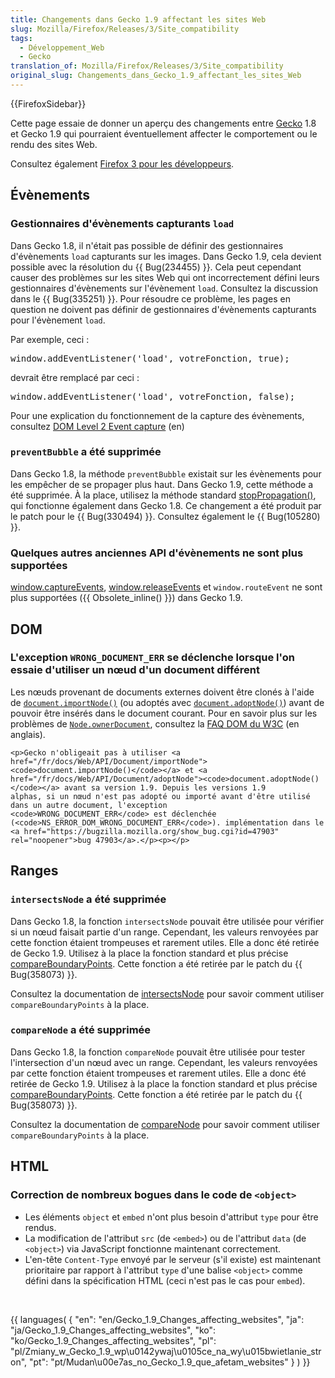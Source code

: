 ```yaml
---
title: Changements dans Gecko 1.9 affectant les sites Web
slug: Mozilla/Firefox/Releases/3/Site_compatibility
tags:
  - Développement_Web
  - Gecko
translation_of: Mozilla/Firefox/Releases/3/Site_compatibility
original_slug: Changements_dans_Gecko_1.9_affectant_les_sites_Web
---
```

<div>{{FirefoxSidebar}}</div>

<p>Cette page essaie de donner un aperçu des changements entre <a href="fr/Gecko">Gecko</a> 1.8 et Gecko 1.9 qui pourraient éventuellement affecter le comportement ou le rendu des sites Web.</p>

<p>Consultez également <a href="fr/Firefox_3_pour_les_d%c3%a9veloppeurs">Firefox 3 pour les développeurs</a>.</p>

<h2 id=".C3.89v.C3.A8nements">Évènements</h2>

<h3 id="Gestionnaires_d.27.C3.A9v.C3.A8nements_capturants_load">Gestionnaires d'évènements capturants <code>load</code></h3>

<p>Dans Gecko 1.8, il n'était pas possible de définir des gestionnaires d'évènements <code>load</code> capturants sur les images. Dans Gecko 1.9, cela devient possible avec la résolution du {{ Bug(234455) }}. Cela peut cependant causer des problèmes sur les sites Web qui ont incorrectement défini leurs gestionnaires d'évènements sur l'évènement <code>load</code>. Consultez la discussion dans le {{ Bug(335251) }}. Pour résoudre ce problème, les pages en question ne doivent pas définir de gestionnaires d'évènements capturants pour l'évènement <code>load</code>.</p>

<p>Par exemple, ceci :</p>

<pre class="eval">window.addEventListener('load', votreFonction, true);
</pre>

<p>devrait être remplacé par ceci :</p>

<pre class="eval">window.addEventListener('load', votreFonction, false);
</pre>

<p>Pour une explication du fonctionnement de la capture des évènements, consultez <a href="http://www.w3.org/TR/DOM-Level-2-Events/events.html#Events-flow-capture">DOM Level 2 Event capture</a> (en)</p>

<h3 id="preventBubble_a_.C3.A9t.C3.A9_supprim.C3.A9e"><code>preventBubble</code> a été supprimée</h3>

<p>Dans Gecko 1.8, la méthode <code>preventBubble</code> existait sur les évènements pour les empêcher de se propager plus haut. Dans Gecko 1.9, cette méthode a été supprimée. À la place, utilisez la méthode standard <a href="fr/DOM/event.stopPropagation">stopPropagation()</a>, qui fonctionne également dans Gecko 1.8. Ce changement a été produit par le patch pour le {{ Bug(330494) }}. Consultez également le {{ Bug(105280) }}.</p>

<h3 id="Quelques_autres_anciennes_API_d.27.C3.A9v.C3.A8nements_ne_sont_plus_support.C3.A9es">Quelques autres anciennes API d'évènements ne sont plus supportées</h3>

<p><a href="fr/DOM/window.captureEvents">window.captureEvents</a>, <a href="fr/DOM/window.releaseEvents">window.releaseEvents</a> et <code>window.routeEvent</code> ne sont plus supportées ({{ Obsolete_inline() }}) dans Gecko 1.9.</p>

<h2 id="DOM">DOM</h2>

<h3 id="L.27exception_WRONG_DOCUMENT_ERR_se_d.C3.A9clenche_lorsque_l.27on_essaie_d.27utiliser_un_n.C5.93ud_d.27un_document_diff.C3.A9rent">L'exception <code>WRONG_DOCUMENT_ERR</code> se déclenche lorsque l'on essaie d'utiliser un nœud d'un document différent</h3>

<p></p><p>Les nœuds provenant de documents externes doivent être clonés à l'aide de <a href="/fr/docs/Web/API/Document/importNode"><code>document.importNode()</code></a> (ou adoptés avec
    <a href="/fr/docs/Web/API/Document/adoptNode"><code>document.adoptNode()</code></a>) avant de pouvoir être insérés dans le document courant. Pour en savoir plus sur les problèmes
    de <a href="/fr/docs/Web/API/Node/ownerDocument"><code>Node.ownerDocument</code></a>, consultez la <a href="http://www.w3.org/DOM/faq.html#ownerdoc" rel="noopener">FAQ DOM du W3C</a> (en anglais).</p>

    <p>Gecko n'obligeait pas à utiliser <a href="/fr/docs/Web/API/Document/importNode"><code>document.importNode()</code></a> et <a href="/fr/docs/Web/API/Document/adoptNode"><code>document.adoptNode()</code></a> avant sa version 1.9. Depuis les versions 1.9
    alphas, si un nœud n'est pas adopté ou importé avant d'être utilisé dans un autre document, l'exception
    <code>WRONG_DOCUMENT_ERR</code> est déclenchée (<code>NS_ERROR_DOM_WRONG_DOCUMENT_ERR</code>). implémentation dans le <a href="https://bugzilla.mozilla.org/show_bug.cgi?id=47903" rel="noopener">bug 47903</a>.</p><p></p>


<h2 id="Ranges">Ranges</h2>

<h3 id="intersectsNode_a_.C3.A9t.C3.A9_supprim.C3.A9e"><code>intersectsNode</code> a été supprimée</h3>

<p>Dans Gecko 1.8, la fonction <code>intersectsNode</code> pouvait être utilisée pour vérifier si un nœud faisait partie d'un range. Cependant, les valeurs renvoyées par cette fonction étaient trompeuses et rarement utiles. Elle a donc été retirée de Gecko 1.9. Utilisez à la place la fonction standard et plus précise <a href="fr/DOM/range.compareBoundaryPoints">compareBoundaryPoints</a>. Cette fonction a été retirée par le patch du {{ Bug(358073) }}.</p>

<p>Consultez la documentation de <a href="fr/DOM/range.intersectsNode">intersectsNode</a> pour savoir comment utiliser <code>compareBoundaryPoints</code> à la place.</p>

<h3 id="compareNode_a_.C3.A9t.C3.A9_supprim.C3.A9e"><code>compareNode</code> a été supprimée</h3>

<p>Dans Gecko 1.8, la fonction <code>compareNode</code> pouvait être utilisée pour tester l'intersection d'un nœud avec un range. Cependant, les valeurs renvoyées par cette fonction étaient trompeuses et rarement utiles. Elle a donc été retirée de Gecko 1.9. Utilisez à la place la fonction standard et plus précise <a href="fr/DOM/range.compareBoundaryPoints">compareBoundaryPoints</a>. Cette fonction a été retirée par le patch du {{ Bug(358073) }}.</p>

<p>Consultez la documentation de <a href="fr/DOM/range.compareNode">compareNode</a> pour savoir comment utiliser <code>compareBoundaryPoints</code> à la place.</p>

<h2 id="HTML">HTML</h2>

<h3 id="Correction_de_nombreux_bogues_dans_le_code_de_.3Cobject.3E">Correction de nombreux bogues dans le code de <code>&lt;object&gt;</code></h3>

<ul>
 <li>Les éléments <code>object</code> et <code>embed</code> n'ont plus besoin d'attribut <code>type</code> pour être rendus.</li>
 <li>La modification de l'attribut <code>src</code> (de <code>&lt;embed&gt;</code>) ou de l'attribut <code>data</code> (de <code>&lt;object&gt;</code>) via JavaScript fonctionne maintenant correctement.</li>
 <li>L'en-tête <code>Content-Type</code> envoyé par le serveur (s'il existe) est maintenant prioritaire par rapport à l'attribut <code>type</code> d'une balise <code>&lt;object&gt;</code> comme défini dans la spécification HTML (ceci n'est pas le cas pour <code>embed</code>).</li>
</ul>

<div class="noinclude"> </div>

<p>{{ languages( { "en": "en/Gecko_1.9_Changes_affecting_websites", "ja": "ja/Gecko_1.9_Changes_affecting_websites", "ko": "ko/Gecko_1.9_Changes_affecting_websites", "pl": "pl/Zmiany_w_Gecko_1.9_wp\u0142ywaj\u0105ce_na_wy\u015bwietlanie_stron", "pt": "pt/Mudan\u00e7as_no_Gecko_1.9_que_afetam_websites" } ) }}</p>
